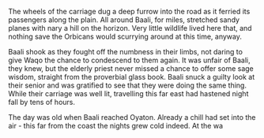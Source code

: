 The wheels of the carriage dug a deep furrow into the road as it ferried its passengers along the plain. All around Baali, for miles, stretched sandy planes with nary a hill on the horizon. Very little wildlife lived here that, and nothing save the Orbicans would scurrying around at this time, anyway.

Baali shook as they fought off the numbness in their limbs, not daring to give Waqo the chance to condescend to them again. It was unfair of Baali, they knew, but the elderly priest never missed a chance to offer some sage wisdom, straight from the proverbial glass book. Baali snuck a guilty look at their senior and was gratified to see that they were doing the same thing. While their carriage was well lit, travelling this far east had hastened night fall by tens of hours.

The day was old when Baali reached Oyaton. Already a chill had set into the air - this far from the coast the nights grew cold indeed. At the wa